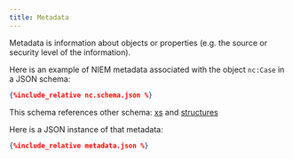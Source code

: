 ```yaml
---
title: Metadata
---
```

Metadata is information about objects or properties (e.g. the source or security level of the information).

Here is an example of NIEM metadata associated with the object `nc:Case` in a JSON schema:

```json
{%include_relative nc.schema.json %}
```
This schema references other schema: [xs](xs.schema.json) and [structures](structures.schema.json)

Here is a JSON instance of that metadata:

```json
{%include_relative metadata.json %}
```
